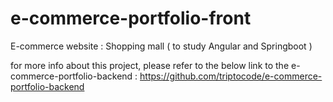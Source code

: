 # e-commerce-portfolio-front



E-commerce website
: Shopping mall ( to study Angular and Springboot ) 

for more info about this project, please refer to the below link to the e-commerce-portfolio-backend
: https://github.com/triptocode/e-commerce-portfolio-backend
